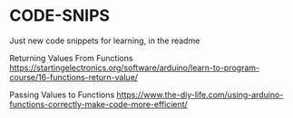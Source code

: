 # CODE-SNIPS
Just new code snippets for learning, in the readme

Returning Values From Functions
https://startingelectronics.org/software/arduino/learn-to-program-course/16-functions-return-value/

Passing Values to Functions 
https://www.the-diy-life.com/using-arduino-functions-correctly-make-code-more-efficient/
